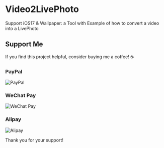 # Video2LivePhoto
Support iOS17 &amp; Wallpaper: a Tool with Example of how to convert a video into a LivePhoto

## Support Me

If you find this project helpful, consider buying me a coffee! ☕️

### PayPal

![PayPal](http://47.76.142.4/media/paypal.JPG)

### WeChat Pay

![WeChat Pay](http://47.76.142.4/media/wechat.JPG)

### Alipay

![Alipay](http://47.76.142.4/media/alipay.JPG)

Thank you for your support!
